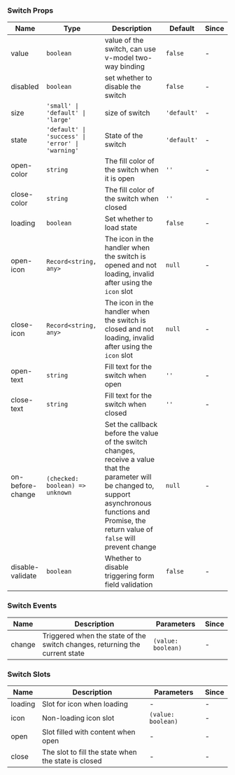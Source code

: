### Switch Props

| Name             | Type                                             | Description                                                                                                                                                                                                 | Default     | Since |
| ---------------- | ------------------------------------------------ | ----------------------------------------------------------------------------------------------------------------------------------------------------------------------------------------------------------- | ----------- | ----- |
| value            | `boolean`                                        | value of the switch, can use v-model two-way binding                                                                                                                                                        | `false`     | -     |
| disabled         | `boolean`                                        | set whether to disable the switch                                                                                                                                                                           | `false`     | -     |
| size             | `'small' \| 'default' \| 'large'`                | size of switch                                                                                                                                                                                              | `'default'` | -     |
| state            | `'default' \| 'success' \| 'error' \| 'warning'` | State of the switch                                                                                                                                                                                         | `'default'` | -     |
| open-color       | `string`                                         | The fill color of the switch when it is open                                                                                                                                                                | `''`        | -     |
| close-color      | `string`                                         | The fill color of the switch when closed                                                                                                                                                                    | `''`        | -     |
| loading          | `boolean`                                        | Set whether to load state                                                                                                                                                                                   | `false`     | -     |
| open-icon        | `Record<string, any>`                            | The icon in the handler when the switch is opened and not loading, invalid after using the `icon` slot                                                                                                           | `null`      | -     |
| close-icon       | `Record<string, any>`                            | The icon in the handler when the switch is closed and not loading, invalid after using the `icon` slot                                                                                                    | `null`      | -     |
| open-text        | `string`                                         | Fill text for the switch when open                                                                                                                                                                          | `''`        | -     |
| close-text       | `string`                                         | Fill text for the switch when closed                                                                                                                                                                        | `''`        | -     |
| on-before-change | `(checked: boolean) => unknown`                  | Set the callback before the value of the switch changes, receive a value that the parameter will be changed to, support asynchronous functions and Promise, the return value of `false` will prevent change | `null`      | -     |
| disable-validate | `boolean`                                        | Whether to disable triggering form field validation                                                                                                                                                         | ``false``   | -     |

### Switch Events

| Name   | Description                                                                 | Parameters         | Since |
| ------ | --------------------------------------------------------------------------- | ------------------ | ----- |
| change | Triggered when the state of the switch changes, returning the current state | `(value: boolean)` | -     |

### Switch Slots

| Name    | Description                                         | Parameters         | Since |
| ------- | --------------------------------------------------- | ------------------ | ----- |
| loading | Slot for icon when loading                          | -                  | -     |
| icon    | Non-loading icon slot                               | `(value: boolean)` | -     |
| open    | Slot filled with content when open                  | -                  | -     |
| close   | The slot to fill the state when the state is closed | -                  | -     |
